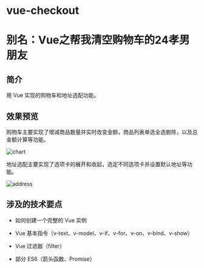 # vue-checkout
# 别名：Vue之帮我清空购物车的24孝男朋友

## 简介

用 Vue 实现的购物车和地址选配功能。

## 效果预览

购物车主要实现了增减商品数量并实时改变金额，商品列表单选全选删除，以及总金额计算等功能。

![chart](http://onog88p04.bkt.clouddn.com/vue-checkout-chart.gif)

地址选配主要实现了选项卡的展开和收起，选定不同选项卡并设置默认地址等功能。

![address](http://onog88p04.bkt.clouddn.com/readme/vue-checkout-chart.gifvue-checkout-address.gif)

## 涉及的技术要点

- 如何创建一个完整的 Vue 实例

- Vue 基本指令（v-text、v-model、v-if、v-for、v-on、v-bind、v-show）

- Vue 过滤器（filter）

- 部分 ES6（箭头函数、Promise）
